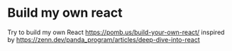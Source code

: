 # Build my own react

Try to build my own React https://pomb.us/build-your-own-react/ inspired by https://zenn.dev/panda_program/articles/deep-dive-into-react